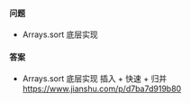 #### 问题
+ Arrays.sort 底层实现


#### 答案
+ Arrays.sort 底层实现
插入 + 快速 + 归并
https://www.jianshu.com/p/d7ba7d919b80